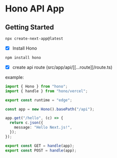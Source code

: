 # Hono API App

## Getting Started

```bash
npx create-next-app@latest
```

- [x] Install Hono

```bash
npm install hono
```

- [x] create api route (src/app/api/[[...route]]/route.ts)

example:

```ts
import { Hono } from "hono";
import { handle } from "hono/vercel";

export const runtime = "edge";

const app = new Hono().basePath("/api");

app.get("/hello", (c) => {
  return c.json({
    message: "Hello Next.js!",
  });
});

export const GET = handle(app);
export const POST = handle(app);
```
